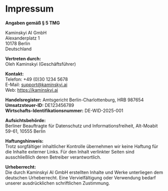 # Impressum

**Angaben gemäß § 5 TMG**

Kaminskyi AI GmbH  
Alexanderplatz 1  
10178 Berlin  
Deutschland

**Vertreten durch:**  
Oleh Kaminskyi (Geschäftsführer)

**Kontakt:**  
Telefon: +49 (0)30 1234 5678  
E-Mail: support@kaminskyi.ai  
Web: https://kaminskyi.ai

**Handelsregister:** Amtsgericht Berlin-Charlottenburg, HRB 987654  
**Umsatzsteuer-ID:** DE123456789  
**Wirtschafts-Identifikationsnummer:** DE-WID-2025-001

**Aufsichtsbehörde:**  
Berliner Beauftragte für Datenschutz und Informationsfreiheit, Alt-Moabit 59-61, 10555 Berlin

**Haftungshinweis:**  
Trotz sorgfältiger inhaltlicher Kontrolle übernehmen wir keine Haftung für die Inhalte externer Links. Für den Inhalt verlinkter Seiten sind ausschließlich deren Betreiber verantwortlich.

**Urheberrecht:**  
Die durch Kaminskyi AI GmbH erstellten Inhalte und Werke unterliegen dem deutschen Urheberrecht. Eine Vervielfältigung oder Verwendung bedarf unserer ausdrücklichen schriftlichen Zustimmung.
